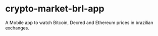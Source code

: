 # crypto-market-brl-app
A Mobile app to watch Bitcoin, Decred and Ethereum prices in brazilian exchanges.
